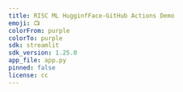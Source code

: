 ```yaml
---
title: RISC ML HugginfFace-GitHub Actions Demo
emoji: 📺
colorFrom: purple
colorTo: purple
sdk: streamlit
sdk_version: 1.25.0
app_file: app.py
pinned: false
license: cc
---
```

